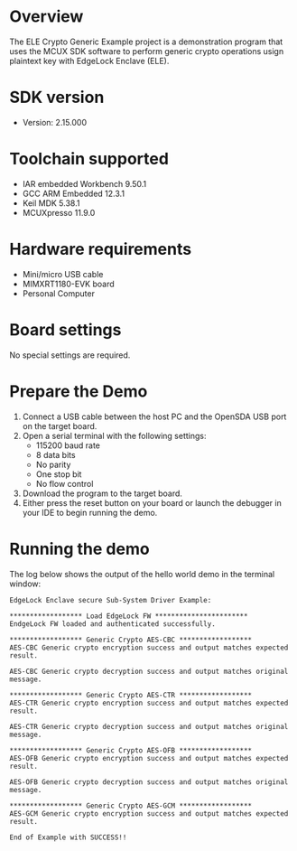 Overview
========
The ELE Crypto Generic Example project is a demonstration program that uses the MCUX SDK
software to perform generic crypto operations usign plaintext key with EdgeLock Enclave (ELE).


SDK version
===========
- Version: 2.15.000

Toolchain supported
===================
- IAR embedded Workbench  9.50.1
- GCC ARM Embedded  12.3.1
- Keil MDK  5.38.1
- MCUXpresso  11.9.0

Hardware requirements
=====================
- Mini/micro USB cable
- MIMXRT1180-EVK board
- Personal Computer

Board settings
==============
No special settings are required.

Prepare the Demo
================
1.  Connect a USB cable between the host PC and the OpenSDA USB port on the target board. 
2.  Open a serial terminal with the following settings:
    - 115200 baud rate
    - 8 data bits
    - No parity
    - One stop bit
    - No flow control
3.  Download the program to the target board.
4.  Either press the reset button on your board or launch the debugger in your IDE to begin running the demo.

Running the demo
================
The log below shows the output of the hello world demo in the terminal window:
~~~~~~~~~~~~~~~~~~~~~~~~~~~~~~~~~~~
EdgeLock Enclave secure Sub-System Driver Example:

****************** Load EdgeLock FW ***********************
EndgeLock FW loaded and authenticated successfully.

****************** Generic Crypto AES-CBC ******************
AES-CBC Generic crypto encryption success and output matches expected result.

AES-CBC Generic crypto decryption success and output matches original message.

****************** Generic Crypto AES-CTR ******************
AES-CTR Generic crypto encryption success and output matches expected result.

AES-CTR Generic crypto decryption success and output matches original message.

****************** Generic Crypto AES-OFB ******************
AES-OFB Generic crypto encryption success and output matches expected result.

AES-OFB Generic crypto decryption success and output matches original message.

****************** Generic Crypto AES-GCM ******************
AES-GCM Generic crypto encryption success and output matches expected result.

End of Example with SUCCESS!!
~~~~~~~~~~~~~~~~~~~~~~~~~~~~~~~~~~~
